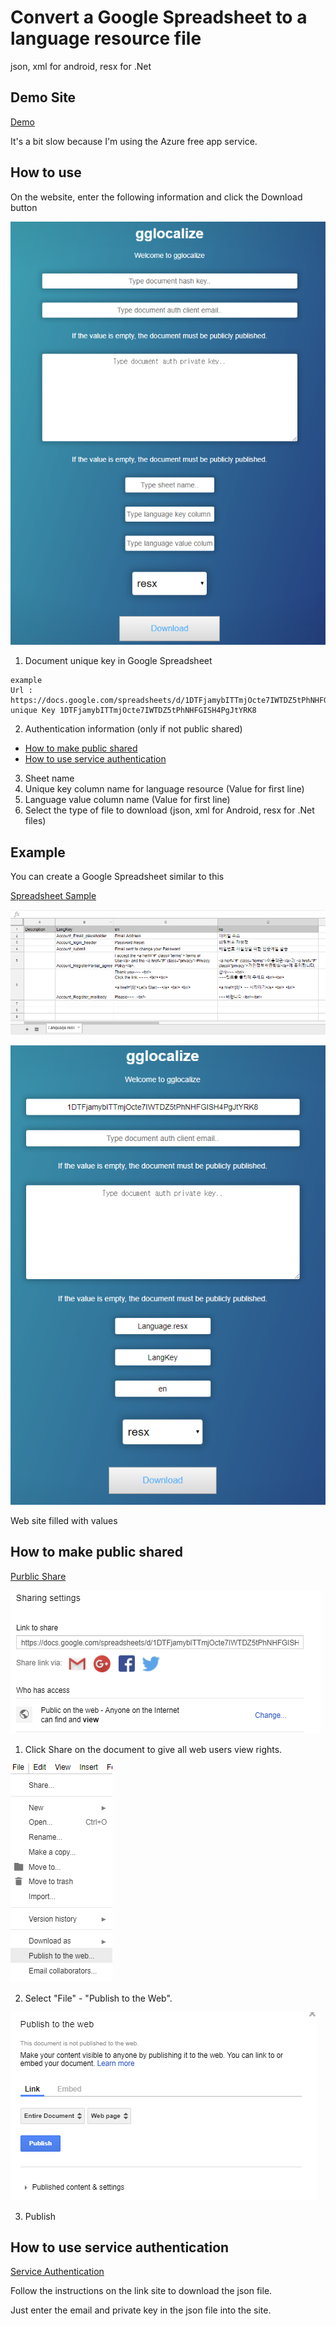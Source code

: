 # Convert a Google Spreadsheet to a language resource file 
json, xml for android, resx for .Net

## Demo Site
[Demo](https://gglocale.azurewebsites.net/)

It's a bit slow because I'm using the Azure free app service.

## How to use
On the website, enter the following information and click the Download button

![WebSite](/doc/website.PNG)

1. Document unique key in Google Spreadsheet
```
example
Url : https://docs.google.com/spreadsheets/d/1DTFjamybITTmjOcte7IWTDZ5tPhNHFGISH4PgJtYRK8
unique Key 1DTFjamybITTmjOcte7IWTDZ5tPhNHFGISH4PgJtYRK8
```

2. Authentication information (only if not public shared)
+ [How to make public shared](https://github.com/yousky/gglocale#how-to-make-public-shared)
+ [How to use service authentication](https://github.com/yousky/gglocale#How-to-use-service-authentication)

3. Sheet name
4. Unique key column name for language resource (Value for first line)
5. Language value column name (Value for first line)
6. Select the type of file to download (json, xml for Android, resx for .Net files)


## Example
You can create a Google Spreadsheet similar to this

[Spreadsheet Sample](https://docs.google.com/spreadsheets/d/1DTFjamybITTmjOcte7IWTDZ5tPhNHFGISH4PgJtYRK8)

![Spreadsheet Sample](/doc/sheet_sample.PNG)

![FilledWebSite](/doc/website_sample_filled.PNG)

Web site filled with values


## How to make public shared
[Purblic Share](https://github.com/theoephraim/node-google-spreadsheet#unauthenticated-access-read-only-access-on-public-docs)

![Purblic Share 01](/doc/public_share_01.PNG)

1. Click Share on the document to give all web users view rights.

![Purblic Share 02](/doc/public_share_02.PNG)

2. Select "File" - "Publish to the Web".

![Purblic Share 03](/doc/public_share_03.PNG)

3. Publish


## How to use service authentication
[Service Authentication](https://github.com/theoephraim/node-google-spreadsheet#service-account-recommended-method)

Follow the instructions on the link site to download the json file.

Just enter the email and private key in the json file into the site.
